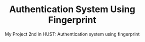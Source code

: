 <h1 align='center'>Authentication System Using Fingerprint</h1>
<p align='center'>My Project 2nd in HUST: Authentication system using fingerprint</p>
